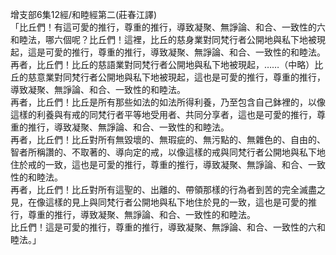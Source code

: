 增支部6集12經/和睦經第二(莊春江譯)  
「比丘們！有這可愛的推行，尊重的推行，導致凝聚、無諍論、和合、一致性的六和睦法，哪六個呢？比丘們！這裡，比丘的慈身業對同梵行者公開地與私下地被現起，這是可愛的推行，尊重的推行，導致凝聚、無諍論、和合、一致性的和睦法。  
再者，比丘們！比丘的慈語業對同梵行者公開地與私下地被現起，……（中略）比丘的慈意業對同梵行者公開地與私下地被現起，這也是可愛的推行，尊重的推行，導致凝聚、無諍論、和合、一致性的和睦法。  
再者，比丘們！比丘是所有那些如法的如法所得利養，乃至包含自己鉢裡的，以像這樣的利養與有戒的同梵行者平等地受用者、共同分享者，這也是可愛的推行，尊重的推行，導致凝聚、無諍論、和合、一致性的和睦法。  
再者，比丘們！比丘對所有無毀壞的、無瑕疵的、無污點的、無雜色的、自由的、智者所稱讚的、不取著的、導向定的戒，以像這樣的戒與同梵行者公開地與私下地住於戒的一致，這也是可愛的推行，尊重的推行，導致凝聚、無諍論、和合、一致性的和睦法。  
再者，比丘們！比丘對所有這聖的、出離的、帶領那樣的行為者到苦的完全滅盡之見，在像這樣的見上與同梵行者公開地與私下地住於見的一致，這也是可愛的推行，尊重的推行，導致凝聚、無諍論、和合、一致性的和睦法。  
比丘們！這是可愛的推行，尊重的推行，導致凝聚、無諍論、和合、一致性的六和睦法。」  
  
  
